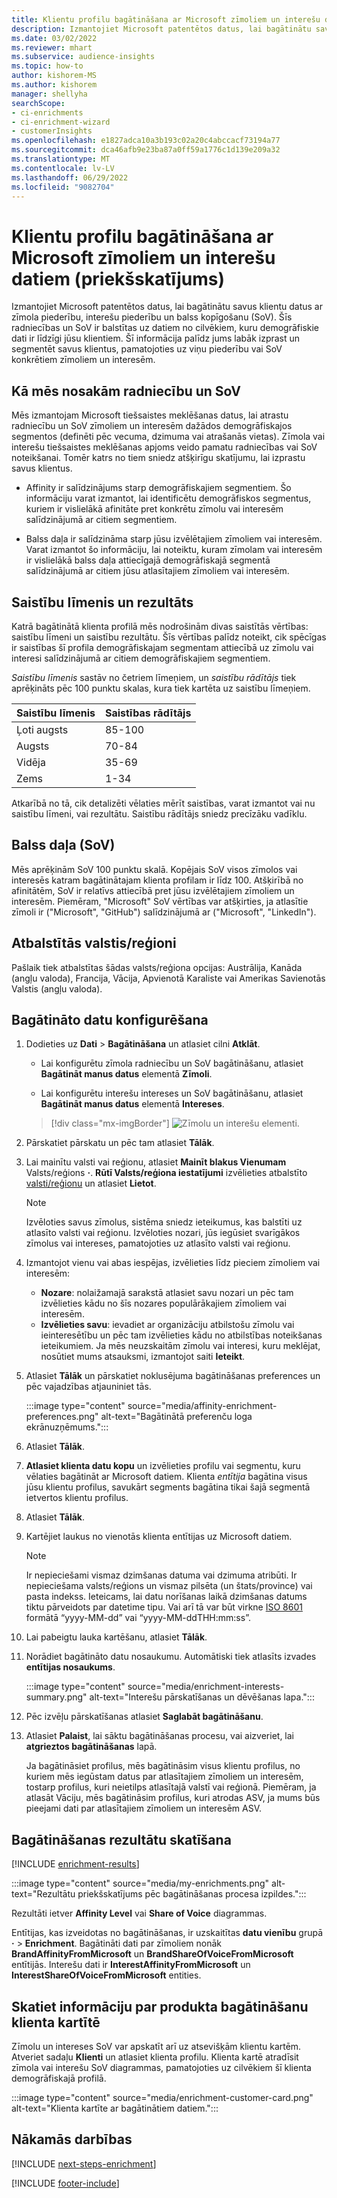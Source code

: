 ```yaml
---
title: Klientu profilu bagātināšana ar Microsoft zīmoliem un interešu datiem (priekšskatījums)
description: Izmantojiet Microsoft patentētos datus, lai bagātinātu savus klientu datus ar radniecību un balss kopīgošanu.
ms.date: 03/02/2022
ms.reviewer: mhart
ms.subservice: audience-insights
ms.topic: how-to
author: kishorem-MS
ms.author: kishorem
manager: shellyha
searchScope:
- ci-enrichments
- ci-enrichment-wizard
- customerInsights
ms.openlocfilehash: e1827adca10a3b193c02a20c4abccacf73194a77
ms.sourcegitcommit: dca46afb9e23ba87a0ff59a1776c1d139e209a32
ms.translationtype: MT
ms.contentlocale: lv-LV
ms.lasthandoff: 06/29/2022
ms.locfileid: "9082704"
---
```

# <a name="enrich-customer-profiles-with-brands-and-interests-data-from-microsoft-preview"></a>Klientu profilu bagātināšana ar Microsoft zīmoliem un interešu datiem (priekšskatījums)

Izmantojiet Microsoft patentētos datus, lai bagātinātu savus klientu datus ar zīmola piederību, interešu piederību un balss kopīgošanu (SoV). Šīs radniecības un SoV ir balstītas uz datiem no cilvēkiem, kuru demogrāfiskie dati ir līdzīgi jūsu klientiem. Šī informācija palīdz jums labāk izprast un segmentēt savus klientus, pamatojoties uz viņu piederību vai SoV konkrētiem zīmoliem un interesēm.

## <a name="how-we-determine-affinities-and-sov"></a>Kā mēs nosakām radniecību un SoV

Mēs izmantojam Microsoft tiešsaistes meklēšanas datus, lai atrastu radniecību un SoV zīmoliem un interesēm dažādos demogrāfiskajos segmentos (definēti pēc vecuma, dzimuma vai atrašanās vietas). Zīmola vai interešu tiešsaistes meklēšanas apjoms veido pamatu radniecības vai SoV noteikšanai. Tomēr katrs no tiem sniedz atšķirīgu skatījumu, lai izprastu savus klientus.

- Affinity ir salīdzinājums starp demogrāfiskajiem segmentiem. Šo informāciju varat izmantot, lai identificētu demogrāfiskos segmentus, kuriem ir vislielākā afinitāte pret konkrētu zīmolu vai interesēm salīdzinājumā ar citiem segmentiem.

- Balss daļa ir salīdzināma starp jūsu izvēlētajiem zīmoliem vai interesēm. Varat izmantot šo informāciju, lai noteiktu, kuram zīmolam vai interesēm ir vislielākā balss daļa attiecīgajā demogrāfiskajā segmentā salīdzinājumā ar citiem jūsu atlasītajiem zīmoliem vai interesēm.

## <a name="affinity-level-and-score"></a>Saistību līmenis un rezultāts

Katrā bagātinātā klienta profilā mēs nodrošinām divas saistītās vērtības: saistību līmeni un saistību rezultātu. Šīs vērtības palīdz noteikt, cik spēcīgas ir saistības šī profila demogrāfiskajam segmentam attiecībā uz zīmolu vai interesi salīdzinājumā ar citiem demogrāfiskajiem segmentiem.

*Saistību līmenis* sastāv no četriem līmeņiem, un *saistību rādītājs* tiek aprēķināts pēc 100 punktu skalas, kura tiek kartēta uz saistību līmeņiem.

|Saistību līmenis |Saistības rādītājs  |
|---------|---------|
|Ļoti augsts     | 85-100       |
|Augsts     | 70-84        |
|Vidēja     | 35-69        |
|Zems     | 1-34        |

Atkarībā no tā, cik detalizēti vēlaties mērīt saistības, varat izmantot vai nu saistību līmeni, vai rezultātu. Saistību rādītājs sniedz precīzāku vadīklu.

## <a name="share-of-voice-sov"></a>Balss daļa (SoV)

Mēs aprēķinām SoV 100 punktu skalā. Kopējais SoV visos zīmolos vai interesēs katram bagātinātajam klienta profilam ir līdz 100. Atšķirībā no afinitātēm, SoV ir relatīvs attiecībā pret jūsu izvēlētajiem zīmoliem un interesēm. Piemēram, "Microsoft" SoV vērtības var atšķirties, ja atlasītie zīmoli ir ("Microsoft", "GitHub") salīdzinājumā ar ("Microsoft", "LinkedIn").

## <a name="supported-countriesregions"></a>Atbalstītās valstis/reģioni

Pašlaik tiek atbalstītas šādas valsts/reģiona opcijas: Austrālija, Kanāda (angļu valoda), Francija, Vācija, Apvienotā Karaliste vai Amerikas Savienotās Valstis (angļu valoda).

## <a name="configure-the-enrichment"></a>Bagātināto datu konfigurēšana

1. Dodieties uz **Dati** > **Bagātināšana** un atlasiet cilni **Atklāt**.

   - Lai konfigurētu zīmola radniecību un SoV bagātināšanu, atlasiet **Bagātināt manus datus** elementā **Zīmoli**.

   - Lai konfigurētu interešu intereses un SoV bagātināšanu, atlasiet **Bagātināt manus datus** elementā **Intereses**.

   > [!div class="mx-imgBorder"]
   > ![Zīmolu un interešu elementi.](media/BrandsInterest-tile-Hub.png "Zīmolu un interešu elementi")

1. Pārskatiet pārskatu un pēc tam atlasiet **Tālāk**.

1. Lai mainītu valsti vai reģionu, atlasiet **Mainīt blakus Vienumam** Valsts/reģions **·**. **Rūtī Valsts/reģiona iestatījumi** izvēlieties atbalstīto [valsti/reģionu](#supported-countriesregions) un atlasiet **Lietot**.

   > [!NOTE]
   > Izvēloties savus zīmolus, sistēma sniedz ieteikumus, kas balstīti uz atlasīto valsti vai reģionu. Izvēloties nozari, jūs iegūsiet svarīgākos zīmolus vai intereses, pamatojoties uz atlasīto valsti vai reģionu.

1. Izmantojot vienu vai abas iespējas, izvēlieties līdz pieciem zīmoliem vai interesēm:

   - **Nozare**: nolaižamajā sarakstā atlasiet savu nozari un pēc tam izvēlieties kādu no šīs nozares populārākajiem zīmoliem vai interesēm.
   - **Izvēlieties savu**: ievadiet ar organizāciju atbilstošu zīmolu vai ieinteresētību un pēc tam izvēlieties kādu no atbilstības noteikšanas ieteikumiem. Ja mēs neuzskaitām zīmolu vai interesi, kuru meklējat, nosūtiet mums atsauksmi, izmantojot saiti **Ieteikt**.

1. Atlasiet **Tālāk** un pārskatiet noklusējuma bagātināšanas preferences un pēc vajadzības atjauniniet tās.

   :::image type="content" source="media/affinity-enrichment-preferences.png" alt-text="Bagātinātā preferenču loga ekrānuzņēmums.":::

1. Atlasiet **Tālāk**.

1. **Atlasiet klienta datu kopu** un izvēlieties profilu vai segmentu, kuru vēlaties bagātināt ar Microsoft datiem. Klienta *entītija* bagātina visus jūsu klientu profilus, savukārt segments bagātina tikai šajā segmentā ietvertos klientu profilus.

1. Atlasiet **Tālāk**.

1. Kartējiet laukus no vienotās klienta entītijas uz Microsoft datiem.

   > [!NOTE]
   > Ir nepieciešami vismaz dzimšanas datuma vai dzimuma atribūti. Ir nepieciešama valsts/reģions un vismaz pilsēta (un štats/province) vai pasta indekss. Ieteicams, lai datu norīšanas laikā dzimšanas datums tiktu pārveidots par datetime tipu. Vai arī tā var būt virkne [ISO 8601](https://www.iso.org/iso-8601-date-and-time-format.html) formātā “yyyy-MM-dd” vai “yyyy-MM-ddTHH:mm:ss”.

1. Lai pabeigtu lauka kartēšanu, atlasiet **Tālāk**.

1. Norādiet bagātināto datu nosaukumu. Automātiski tiek atlasīts izvades **entītijas nosaukums**.

   :::image type="content" source="media/enrichment-interests-summary.png" alt-text="Interešu pārskatīšanas un dēvēšanas lapa.":::

1. Pēc izvēļu pārskatīšanas atlasiet **Saglabāt bagātināšanu**.

1. Atlasiet **Palaist**, lai sāktu bagātināšanas procesu, vai aizveriet, lai **atgrieztos bagātināšanas** lapā.

   Ja bagātināsiet profilus, mēs bagātināsim visus klientu profilus, no kuriem mēs iegūstam datus par atlasītajiem zīmoliem un interesēm, tostarp profilus, kuri neietilps atlasītajā valstī vai reģionā. Piemēram, ja atlasāt Vāciju, mēs bagātināsim profilus, kuri atrodas ASV, ja mums būs pieejami dati par atlasītajiem zīmoliem un interesēm ASV.

## <a name="view-enrichment-results"></a>Bagātināšanas rezultātu skatīšana

[!INCLUDE [enrichment-results](includes/enrichment-results.md)]

:::image type="content" source="media/my-enrichments.png" alt-text="Rezultātu priekšskatījums pēc bagātināšanas procesa izpildes.":::

Rezultāti ietver **Affinity Level** vai **Share of Voice** diagrammas.

Entītijas, kas izveidotas no bagātināšanas, ir uzskaitītas **datu vienību** grupā **·** > **Enrichment**. Bagātināti dati par zīmoliem nonāk **BrandAffinityFromMicrosoft** un **BrandShareOfVoiceFromMicrosoft** entītijās. Interešu dati ir **InterestAffinityFromMicrosoft** un **InterestShareOfVoiceFromMicrosoft** entities.

## <a name="see-enrichment-data-on-the-customer-card"></a>Skatiet informāciju par produkta bagātināšanu klienta kartītē

Zīmolu un intereses SoV var apskatīt arī uz atsevišķām klientu kartēm. Atveriet sadaļu **Klienti** un atlasiet klienta profilu. Klienta kartē atradīsit zīmola vai interešu SoV diagrammas, pamatojoties uz cilvēkiem šī klienta demogrāfiskajā profilā.

:::image type="content" source="media/enrichment-customer-card.png" alt-text="Klienta kartīte ar bagātinātiem datiem.":::

## <a name="next-steps"></a>Nākamās darbības

[!INCLUDE [next-steps-enrichment](includes/next-steps-enrichment.md)]


[!INCLUDE [footer-include](includes/footer-banner.md)]
